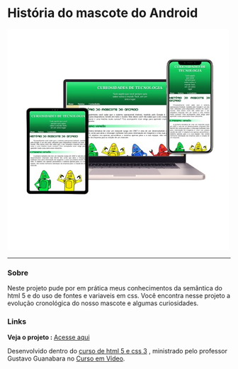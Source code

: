 # História do mascote do Android
<div style="margin: 0 auto;">
   <img src="images/view-android.png" alt="imagem do projeto">
</div>
<hr/>

### Sobre
 Neste projeto pude por em prática meus conhecimentos da semântica do html 5 e do uso de fontes e variaveis em css. Você encontra nesse projeto a evolução cronológica do nosso mascote e algumas curiosidades.


### Links
 <p>
   <strong>Veja o projeto : </strong>
   <a href="https://dionatan2019rodrigues.github.io/projeto-android" target="_blank" rel="external">Acesse aqui</a>
 </p>
 <p>Desenvolvido dentro do 
   <a href="https://www.cursoemvideo.com/curso/html5-css3-modulo1/" target="_blank" rel="external">curso de html 5 e css 3</a> 
   , ministrado pelo professor Gustavo Guanabara no 
   <a href="https://www.cursoemvideo.com/" target="_blank" rel="external">Curso em Vídeo</a>.
 </p>
